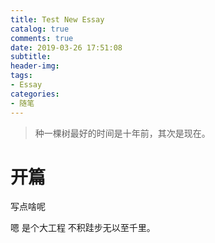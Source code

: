```yaml
---
title: Test New Essay
catalog: true
comments: true
date: 2019-03-26 17:51:08
subtitle:
header-img:
tags:
- Essay
categories:
- 随笔
---
```


> 种一棵树最好的时间是十年前，其次是现在。

# 开篇

写点啥呢

嗯 是个大工程 不积跬步无以至千里。

